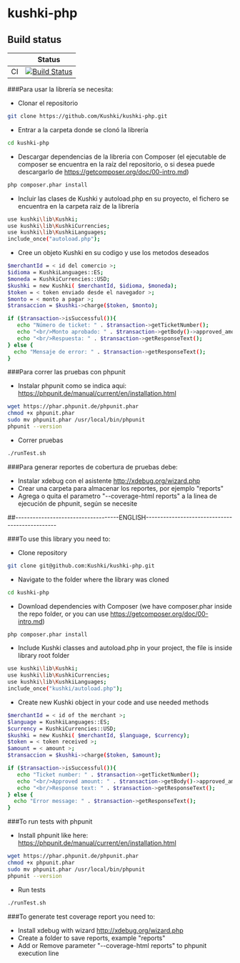 # kushki-php

## Build status

|   | Status |
|---|---|
| CI         | [![Build Status](https://snap-ci.com/Kushki/kushki-php/branch/master/build_image)](https://snap-ci.com/Kushki/kushki-php/branch/master) |

###Para usar la librería se necesita:
  - Clonar el repositorio
```sh
git clone https://github.com/Kushki/kushki-php.git
```
  - Entrar a la carpeta donde se clonó la librería
```sh
cd kushki-php
```

  - Descargar dependencias de la libreria con Composer (el ejecutable de composer se encuentra en la raíz del repositorio,
  o si desea puede descargarlo de https://getcomposer.org/doc/00-intro.md)
```sh
php composer.phar install
```
  - Incluir las clases de Kushki y autoload.php en su proyecto, el fichero se encuentra en la carpeta raiz de la librería
```sh
use kushki\lib\Kushki;
use kushki\lib\KushkiCurrencies;
use kushki\lib\KushkiLanguages;
include_once("autoload.php");
```
  - Cree un objeto Kushki en su codigo y use los metodos deseados
```sh
$merchantId = < id del comercio >;
$idioma = KushkiLanguages::ES;
$moneda = KushkiCurrencies::USD;
$kushki = new Kushki( $merchantId, $idioma, $moneda);
$token = < token enviado desde el navegador >;
$monto = < monto a pagar >;
$transaccion = $kushki->charge($token, $monto);

if ($transaction->isSuccessful()){
   echo "Número de ticket: " . $transaction->getTicketNumber();
   echo "<br/>Monto aprobado: " . $transaction->getBody()->approved_amount;
   echo "<br/>Respuesta: " . $transaction->getResponseText();
} else {
  echo "Mensaje de error: " . $transaction->getResponseText();
}
```

###Para correr las pruebas con phpunit
  - Instalar phpunit como se indica aqui: https://phpunit.de/manual/current/en/installation.html
```sh
wget https://phar.phpunit.de/phpunit.phar
chmod +x phpunit.phar
sudo mv phpunit.phar /usr/local/bin/phpunit
phpunit --version
```  
  - Correr pruebas
```sh
./runTest.sh
```

###Para generar reportes de cobertura de pruebas debe:
  - Instalar xdebug con el asistente http://xdebug.org/wizard.php
  - Crear una carpeta para almacenar los reportes, por ejemplo "reports"
  - Agrega o quita el parametro "--coverage-html reports" a la linea de ejecución de phpunit, según se necesite

##------------------------------------ENGLISH-----------------------------------------------

###To use this library you need to:
  - Clone repository
```sh
git clone git@github.com:Kushki/kushki-php.git
```
  - Navigate to the folder where the library was cloned
```sh
cd kushki-php
```

  - Download dependencies with Composer (we have composer.phar inside the repo folder, or you can use
  https://getcomposer.org/doc/00-intro.md)
```sh
php composer.phar install
```
  - Include Kushki classes and autoload.php in your project, the file is inside library root folder
```sh
use kushki\lib\Kushki;
use kushki\lib\KushkiCurrencies;
use kushki\lib\KushkiLanguages;
include_once("kushki/autoload.php");
```
  - Create new Kushki object in your code and use needed methods
```sh
$merchantId = < id of the merchant >;
$language = KushkiLanguages::ES;
$currency = KushkiCurrencies::USD;
$kushki = new Kushki( $merchantId, $language, $currency);
$token = < token received >;
$amount = < amount >;
$transaccion = $kushki->charge($token, $amount);

if ($transaction->isSuccessful()){
   echo "Ticket number: " . $transaction->getTicketNumber();
   echo "<br/>Approved amount: " . $transaction->getBody()->approved_amount;
   echo "<br/>Response text: " . $transaction->getResponseText();
} else {
  echo "Error message: " . $transaction->getResponseText();
}
```

###To run tests with phpunit
  - Install phpunit like here: https://phpunit.de/manual/current/en/installation.html
```sh
wget https://phar.phpunit.de/phpunit.phar
chmod +x phpunit.phar
sudo mv phpunit.phar /usr/local/bin/phpunit
phpunit --version
```  
  - Run tests
```sh
./runTest.sh
```


###To generate test coverage report you need to:
  - Install xdebug with wizard http://xdebug.org/wizard.php
  - Create a folder to save reports, example "reports"
  - Add or Remove parameter "--coverage-html reports" to phpunit execution line
